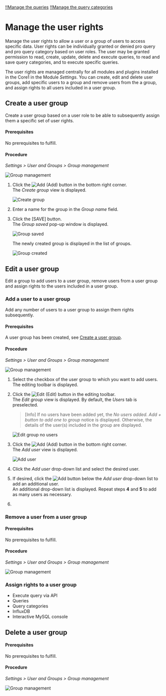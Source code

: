 [!!Manage the queries](./01_ManageQueries.md)
[!!Manage the query categories](./02_ManageQueryCategories.md)


# Manage the user rights

Manage the user rights to allow a user or a group of users to access specific data. User rights can be individually granted or denied pro query and pro query category based on user roles. The user may be granted permission to read, create, update, delete and execute queries, to read and save query categories, and to execute specific queries.

[comment]: <> (Stimmt das so? Check andere Folders mit Julian: InfluxDB, Interactive MySQL console.)

The user rights are managed centrally for all modules and plugins installed in the Core1 in the Module *Settings*. You can create, edit and delete user groups, add specific users to a group and remove users from the a group, and assign rights to all users included in a user group.

## Create a user group

Create a user group based on a user role to be able to subsequently assign them a specific set of user rights.

#### Prerequisites

No prerequisites to fulfill.

#### Procedure

*Settings > User and Groups > Group management*

![Group management](../../Assets/Screenshots/DatabaseAndReporting/GroupManagement.png "[Group management]")

1. Click the ![Add](../../Assets/Icons/Plus01.png "[Add]") (Add) button in the bottom right corner.    
    The *Create group* view is displayed.

    ![Create group](../../Assets/Screenshots/DatabaseAndReporting/CreateGroup.png "[Create group]")

2. Enter a name for the group in the *Group name* field.

3. Click the [SAVE] button.   
    The *Group saved* pop-up window is displayed.
    
    ![Group saved](../../Assets/Screenshots/DatabaseAndReporting/GroupSaved.png "[Group saved]")

    The newly created group is displayed in the list of groups.

    ![Group created](../../Assets/Screenshots/DatabaseAndReporting/GroupCreated.png "[Group created]")
 

## Edit a user group

Edit a group to add users to a user group, remove users from a user group and assign rights to the users included in a user group. 

### Add a user to a user group

Add any number of users to a user group to assign them rights subsequently.

#### Prerequisites

A user group has been created, see [Create a user group](#create-a-user-group).

#### Procedure

*Settings > User and Groups > Group management*

![Group management](../../Assets/Screenshots/DatabaseAndReporting/GroupCreated.png "[Group management]")

1. Select the checkbox of the user group to which you want to add users.   
    The editing toolbar is displayed.

2. Click the ![Edit](../../Assets/Icons/Edit01.png "[Edit]") (Edit) button in the editing toolbar.    
    The *Edit group* view is displayed. By default, the *Users* tab is preselected.

    > [Info] If no users have been added yet, the *No users added. Add + button to add one to group* notice is displayed. Otherwise, the details of the user(s) included in the group are displayed.

    ![Edit group no users](../../Assets/Screenshots/DatabaseAndReporting/EditGroupNoUsers.png "[Edit group no users]")

3. Click the ![Add](../../Assets/Icons/Plus01.png "[Add]") (Add) button in the bottom right corner.    
    The *Add user* view is displayed.

    ![Add user](../../Assets/Screenshots/DatabaseAndReporting/AddUser.png "[Add user]")

4. Click the *Add user* drop-down list and select the desired user. 

5. If desired, click the ![Add](../../Assets/Icons/Plus05.png "[Add]") button below the *Add user* drop-down list to add an additional user.   
    An additional drop-down list is displayed. Repeat steps **4** and **5** to add as many users as necessary.

6. 



### Remove a user from a user group

#### Prerequisites

No prerequisites to fulfill.

#### Procedure

*Settings > User and Groups > Group management*

![Group management](../../Assets/Screenshots/DatabaseAndReporting/GroupManagement.png "[Group management]")

### Assign rights to a user group

- Execute query via API 
- Queries 
- Query categories 
- InfluxDB 
- Interactive MySQL console 

## Delete a user group

#### Prerequisites

No prerequisites to fulfill.

#### Procedure

*Settings > User and Groups > Group management*

![Group management](../../Assets/Screenshots/DatabaseAndReporting/GroupManagement.png "[Group management]")
